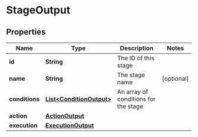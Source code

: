 

# StageOutput


## Properties

| Name | Type | Description | Notes |
|------------ | ------------- | ------------- | -------------|
|**id** | **String** | The ID of this stage |  |
|**name** | **String** | The stage name |  [optional] |
|**conditions** | [**List&lt;ConditionOutput&gt;**](ConditionOutput.md) | An array of conditions for the stage |  |
|**action** | [**ActionOutput**](ActionOutput.md) |  |  |
|**execution** | [**ExecutionOutput**](ExecutionOutput.md) |  |  |



